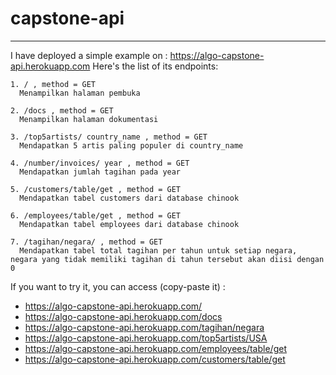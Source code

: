 # capstone-api
___
I have deployed a simple example on : https://algo-capstone-api.herokuapp.com
Here's the list of its endpoints: 
```
1. / , method = GET
  Menampilkan halaman pembuka
 
2. /docs , method = GET
  Menampilkan halaman dokumentasi
 
3. /top5artists/ country_name , method = GET
  Mendapatkan 5 artis paling populer di country_name
 
4. /number/invoices/ year , method = GET
  Mendapatkan jumlah tagihan pada year
 
5. /customers/table/get , method = GET
  Mendapatkan tabel customers dari database chinook
 
6. /employees/table/get , method = GET
  Mendapatkan tabel employees dari database chinook
 
7. /tagihan/negara/ , method = GET
  Mendapatkan tabel total tagihan per tahun untuk setiap negara, negara yang tidak memiliki tagihan di tahun tersebut akan diisi dengan 0
```

If you want to try it, you can access (copy-paste it) : 
- https://algo-capstone-api.herokuapp.com/
- https://algo-capstone-api.herokuapp.com/docs
- https://algo-capstone-api.herokuapp.com/tagihan/negara
- https://algo-capstone-api.herokuapp.com/top5artists/USA
- https://algo-capstone-api.herokuapp.com/employees/table/get
- https://algo-capstone-api.herokuapp.com/customers/table/get
